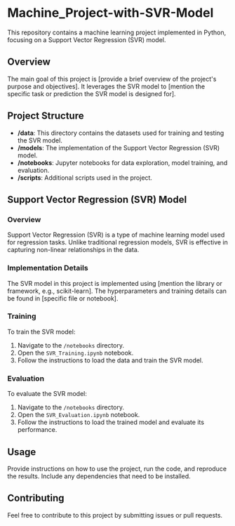 # Machine_Project-with-SVR-Model

This repository contains a machine learning project implemented in Python, focusing on a Support Vector Regression (SVR) model.

## Overview

The main goal of this project is [provide a brief overview of the project's purpose and objectives]. It leverages the SVR model to [mention the specific task or prediction the SVR model is designed for].

## Project Structure

- **/data**: This directory contains the datasets used for training and testing the SVR model.
- **/models**: The implementation of the Support Vector Regression (SVR) model.
- **/notebooks**: Jupyter notebooks for data exploration, model training, and evaluation.
- **/scripts**: Additional scripts used in the project.

## Support Vector Regression (SVR) Model

### Overview

Support Vector Regression (SVR) is a type of machine learning model used for regression tasks. Unlike traditional regression models, SVR is effective in capturing non-linear relationships in the data.

### Implementation Details

The SVR model in this project is implemented using [mention the library or framework, e.g., scikit-learn]. The hyperparameters and training details can be found in [specific file or notebook].

### Training

To train the SVR model:

1. Navigate to the `/notebooks` directory.
2. Open the `SVR_Training.ipynb` notebook.
3. Follow the instructions to load the data and train the SVR model.

### Evaluation

To evaluate the SVR model:

1. Navigate to the `/notebooks` directory.
2. Open the `SVR_Evaluation.ipynb` notebook.
3. Follow the instructions to load the trained model and evaluate its performance.

## Usage

Provide instructions on how to use the project, run the code, and reproduce the results. Include any dependencies that need to be installed.

## Contributing

Feel free to contribute to this project by submitting issues or pull requests.


